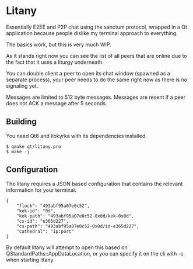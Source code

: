# Litany

Essentially E2EE and P2P chat using the sanctum protocol, wrapped
in a Qt application because people dislike my terminal approach to
everything.

The basics work, but this is very much WIP.

As it stands right now you can see the list of all peers that
are online due to the fact that it uses a liturgy underneath.

You can double client a peer to open its chat window (spawned
as a separate process), your peer needs to do the same right
now as there is no signaling yet.

Messages are limited to 512 byte messages.
Messages are resent if a peer does not ACK a message after 5 seconds.

## Building

You need Qt6 and libkyrka with its dependencies installed.

```
$ qmake qt/litany.pro
$ make -j
```

## Configuration

The litany requires a JSON based configuration that contains
the relevant information for your terminal.

```
{
    "flock": "493abf95a07e0c52",
    "kek-id": "0d",
    "kek-path": "493abf95a07e0c52-0x0d/kek-0x0d",
    "cs-id": "e365d227",
    "cs-path": "493abf95a07e0c52-0x0d/id-e365d227",
    "cathedral": "ip:port"
}
```

By default litany will attempt to open this based on
QStandardPaths::AppDataLocation, or you can specify
it on the cli with -c when starting litany.

